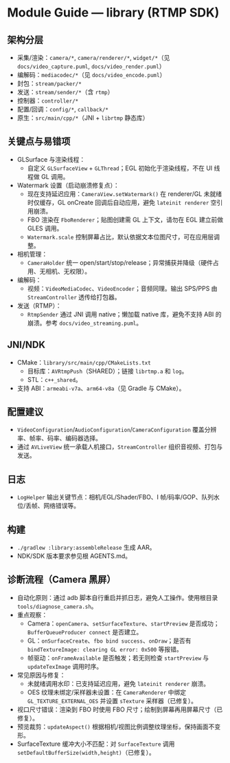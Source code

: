 # Module Guide — library (RTMP SDK)

## 架构分层
- 采集/渲染：`camera/*`, `camera/renderer/*`, `widget/*`（见 `docs/video_capture.puml`, `docs/video_render.puml`）
- 编解码：`mediacodec/*`（见 `docs/video_encode.puml`）
- 封包：`stream/packer/*`
- 发送：`stream/sender/*`（含 `rtmp`）
- 控制器：`controller/*`
- 配置/回调：`config/*`, `callback/*`
- 原生：`src/main/cpp/*`（JNI + `librtmp` 静态库）

## 关键点与易错项
- GLSurface 与渲染线程：
  - 自定义 `GLSurfaceView` + `GLThread`；EGL 初始化于渲染线程，不在 UI 线程做 GL 调用。
- Watermark 设置（启动崩溃修复点）：
  - 现在支持延迟应用：`CameraView.setWatermark()` 在 renderer/GL 未就绪时仅缓存，GL onCreate 回调后自动应用，避免 `lateinit renderer` 空引用崩溃。
  - FBO 渲染在 `FboRenderer`；贴图创建需 GL 上下文，请勿在 EGL 建立前做 GLES 调用。
  - `Watermark.scale` 控制屏幕占比，默认依据文本位图尺寸，可在应用层调整。
- 相机管理：
  - `CameraHolder` 统一 open/start/stop/release；异常捕获并降级（硬件占用、无相机、无权限）。
- 编解码：
  - 视频：`VideoMediaCodec`、`VideoEncoder`；音频同理。输出 SPS/PPS 由 `StreamController` 透传给打包器。
- 发送（RTMP）：
  - `RtmpSender` 通过 JNI 调用 native；懒加载 native 库，避免不支持 ABI 的崩溃。参考 `docs/video_streaming.puml`。

## JNI/NDK
- CMake：`library/src/main/cpp/CMakeLists.txt`
  - 目标库：`AVRtmpPush`（SHARED）；链接 `librtmp.a` 和 `log`。
  - STL：`c++_shared`。
- 支持 ABI：`armeabi-v7a`、`arm64-v8a`（见 Gradle 与 CMake）。

## 配置建议
- `VideoConfiguration`/`AudioConfiguration`/`CameraConfiguration` 覆盖分辨率、帧率、码率、编码器选择。
- 通过 `AVLiveView` 统一承载人机接口，`StreamController` 组织音视频、打包与发送。

## 日志
- `LogHelper` 输出关键节点：相机/EGL/Shader/FBO、I 帧/码率/GOP、队列水位/丢帧、网络错误等。

## 构建
- `./gradlew :library:assembleRelease` 生成 AAR。
- NDK/SDK 版本要求参见根 AGENTS.md。

## 诊断流程（Camera 黑屏）
- 自动化原则：通过 adb 脚本自行重启并抓日志，避免人工操作。使用根目录 `tools/diagnose_camera.sh`。
- 重点观察：
  - Camera：`openCamera`、`setSurfaceTexture`、`startPreview` 是否成功；`BufferQueueProducer connect` 是否建立。
  - GL：`onSurfaceCreate`、`fbo bind success`、`onDraw`；是否有 `bindTextureImage: clearing GL error: 0x500` 等报错。
  - 帧驱动：`onFrameAvailable` 是否触发；若无则检查 `startPreview` 与 `updateTexImage` 调用时序。
- 常见原因与修复：
  - 未就绪调用水印：已支持延迟应用，避免 `lateinit renderer` 崩溃。
  - OES 纹理未绑定/采样器未设置：在 `CameraRenderer` 中绑定 `GL_TEXTURE_EXTERNAL_OES` 并设置 `sTexture` 采样器（已修复）。
- 视口尺寸错误：渲染到 FBO 时使用 FBO 尺寸；绘制到屏幕再用屏幕尺寸（已修复）。
- 预览裁剪：`updateAspect()` 根据相机/视图比例调整纹理坐标，保持画面不变形。
- SurfaceTexture 缓冲大小不匹配：对 `SurfaceTexture` 调用 `setDefaultBufferSize(width,height)`（已修复）。
